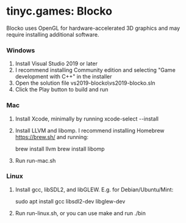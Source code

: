 # tinyc.games: Blocko

Blocko uses OpenGL for hardware-accelerated 3D graphics and may require installing additional software.

### Windows
1. Install Visual Studio 2019 or later
2. I recommend installing Community edition and selecting "Game development with C++" in the installer
3. Open the solution file vs2019-blocko\vs2019-blocko.sln
4. Click the Play button to build and run

### Mac
1. Install Xcode, minimally by running xcode-select --install
2. Install LLVM and libomp. I recommend installing Homebrew https://brew.sh/ and running:

    brew install llvm
    brew install libomp

3. Run run-mac.sh

### Linux
1. Install gcc, libSDL2, and libGLEW. E.g. for Debian/Ubuntu/Mint:

    sudo apt install gcc libsdl2-dev libglew-dev

2. Run run-linux.sh, or you can use make and run ./bin
